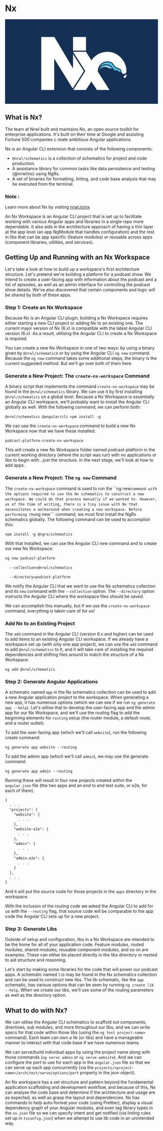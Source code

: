 # Nx

<p align="center">
  <img src="https://github.com/mayankkuthar/Reference-Images/blob/main/nx.png?raw=true">
</p>

## What is Nx?

The team at Nrwl built and maintains Nx, an open source toolkit for enterprise applications. It's built on their time at Google and assisting Fortune 500 companies c
reate ambitious Angular applications.

Nx is an Angular CLI extension that consists of the following components:

- ```@nrwl/schematics``` is a collection of schematics for project and code production.
- A assistance library for common tasks like data persistence and testing (@nrwl/nx) using NgRx.
- A set of binaries for formatting, linting, and code base analysis that may be executed from the terminal.

### Note :
Learn more about Nx by visiting [nrwl.io/nx](https://nrwl.io/nx)

An Nx Workspace is an Angular CLI project that is set up to facilitate working with various Angular apps and libraries in a single repo more dependable. It also aids in the 
architecture approach of having a thin layer at the app level (an app NgModule that handles configuration) and the rest in libs that can be app specific (feature modules) or
reusable across apps (component libraries, utilities, and services).

## Getting Up and Running with an Nx Workspace

Let's take a look at how to build up a workspace's first architecture structure. Let's pretend we're building a platform for a podcast show. We intend to create a user-facing 
app with information about the podcast and a list of episodes, as well as an admin interface for controlling the podcast show details. We've also discovered that certain 
components and logic will be shared by both of these apps.

### Step 1: Create an Nx Workspace

Because Nx is an Angular CLI plugin, building a Nx Workspace requires either starting a new CLI project or adding Nx to an existing one. The current major version of Nx (6.x) 
is compatible with the latest Angular CLI version (6.x). As a result, utilising the Angular CLI to create a Nx Workspace is required.

You can create a new Nx Workspace in one of two ways: by using a binary given by ```@nrwl/schematic```s or by using the Angular CLI ```ng new``` command. Because the ```ng new``` command
takes some additional steps, the binary is the current suggested method. But we'll go over both of them here.

### Generate a New Project: The ```create-nx-workspace``` Command

A binary script that implements the command ```create-nx-workspace``` may be found in the ```@nrwl/schematics``` library. We can use it by first installing ```@nrwl/schematics``` on a global 
level. Because a Nx Workspace is essentially an Angular CLI workspace, we'll probably want to install the Angular CLI globally as well. With the following command, 
we can perform both:

```@nrwl/schematics @angular/cli npm install -g```

We can use the ```create-nx-workspace``` command to build a new Nx Workspace now that we have these installed:

```podcast-platform-create-nx-workspace```

This will create a new Nx Workspace folder named podcast-platform in the current working directory (where the script was run) with no applications or libs to begin with...just 
the structure. In the next stage, we'll look at how to add apps.

### Generate a New Project: The ```ng new``` Command

The ```create-nx-workspace``` command is used to run the ``ng new``` command with the options required to use the Nx schematics to construct a new workspace. We could do that process
manually if we wanted to. However, as of the time of writing, there is a tiny issue with Nx that necessitates a workaround when creating a new workspace. Before performing
the ```ng new``` command, we must first install the NgRx schematics globally. The following command can be used to accomplish this:

```npm install -g @ngrx/schematics```

With that installed, we can use the Angular CLI new command and to create our new Nx Workspace:

```ng new podcast-platform```

```  --collection=@nrwl/schematics```

```  --directory=podcast-platform```

We notify the Angular CLI that we want to use the Nx schematics collection and its ```new``` command with the ```--collection``` option. The ```--directory``` option instructs the 
Angular CLI where the workspace files should be saved.

We can accomplish this manually, but if we use the ```create-nx-workspace``` command, everything is taken care of for us!

### Add Nx to an Existing Project

The ```add``` command in the Angular CLI (version 6.x and higher) can be used to add items to an existing Angular CLI workspace. If we already have a workspace set up
(with only one app project), we can use the ```add``` command to add ```@nrwl/schematics``` to it, and it will take care of installing the required dependencies and shifting files 
around to match the structure of a Nx Workspace:

```ng add @nrwl/schematics```

### Step 2: Generate Angular Applications

A schematic named ```app``` in the Nx schematics collection can be used to add a new Angular application project to the workspace. When generating a new app, it has numerous options 
(which we can see if we run ```ng generate app --help```). Let's utilise that to develop the user-facing app and the admin app for our Nx Workspace, and we'll use the routing flag 
to add the beginning elements for ```routing``` setup (the router module, a default route, and a router outlet).

To add the user-facing app (which we'll call ```website```), run the following create command:

```ng generate app website --routing```

To add the admin app (which we'll call ```admin```), we may use the generate command:

```ng generate app admin --routing```

Running these will result in four new projects created within the ```angular.json``` file (the two apps and an end to end test suite, or e2e, for each of them).

```
{
  . . .
  "projects": {
    "website": {
      . . .
    },
    "website-e2e": {
      . . .
    },
    "admin": {
      . . .
    },
    "admin-e2e": {
      . . .
    }
  },
  . . .
}
```

And it will put the source code for those projects in the ```apps``` directory in the workspace.

With the inclusion of the routing code we asked the Angular CLI to add for us with the ```--routing``` flag, that source code will be comparable to the app code the Angular
CLI sets up for a new project.

### Step 3: Generate Libs

Outside of setup and configuration, libs in a Nx Workspace are intended to be the home for all of your application code. Feature modules, routed modules, shared modules,
reusable component modules, and so on are examples. These can either be placed directly in the libs directory or nested to aid structure and reasoning.

Let's start by making some libraries for the code that will power our podcast apps. A schematic named ```lib``` may be found in the Nx schematics collection and can be used to
construct new libs. The lib schematic, like the ```app``` schematic, has various options that can be seen by running ```ng create lib --help```. When we create our libs, we'll use some 
of the routing parameters as well as the directory option.

## What to do with Nx?

We can utilise the Angular CLI schematics to scaffold out components, directives, sub modules, and more throughout our libs, and we can write specs for that code within those
libs (using the ```ng test project-name>``` command). Each team can own a lib (or libs) and have a manageable manner to interact with that code base if we have numerous teams.

We can serve/build individual apps by using the project name along with those commands (```ng serve admin``` or ```ng serve website```). And we can configure the port to 
use for each app in the ```angular.json``` file so that we can serve up each app concurrently (via the ```projects/<project-name>/architect/serve/options/port``` property in 
the json object).


An Nx workspace has a set structure and pattern beyond the fundamental application scaffolding and development workflow, and because of this, Nx can analyse the code base 
and determine if the architecture and usage are as expected, as well as grasp the layout and dependencies. Nx has commands to help auto-format your code (using Prettier),
display a visual dependency graph of your Angular modules, and even tag library types in the ```nx.json``` file so we can specify intent and get notified (via linting rules 
set up in ```tsconfig.json```) when we attempt to use lib code in an unintended way.

